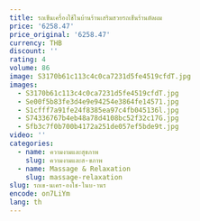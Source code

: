 ```yaml
---
title: รถเข็นเครื่องใช้ในบ้านร้านเสริมสวยรถเข็นร้านตัดผม
price: '6258.47'
price_original: '6258.47'
currency: THB
discount: ''
rating: 4
volume: 86
image: S3170b61c113c4c0ca7231d5fe4519cfdT.jpg
images:
  - S3170b61c113c4c0ca7231d5fe4519cfdT.jpg
  - Se00f5b83fe3d4e9e94254e3864fe14571.jpg
  - S1cfff7a91fe24f8385ea97c4fb045136l.jpg
  - S74336767b4eb48a78d4108bc52f32c17G.jpg
  - Sfb3c7f0b700b4172a251de057ef5bde9t.jpg
video: ''
categories:
  - name: ความงามและสุขภาพ
    slug: ความงามและส-ขภาพ
  - name: Massage & Relaxation
    slug: massage-relaxation
slug: รถเข-นเคร-องใช-ในบ-านร
encode: on7LiYm
lang: th
---
```

  